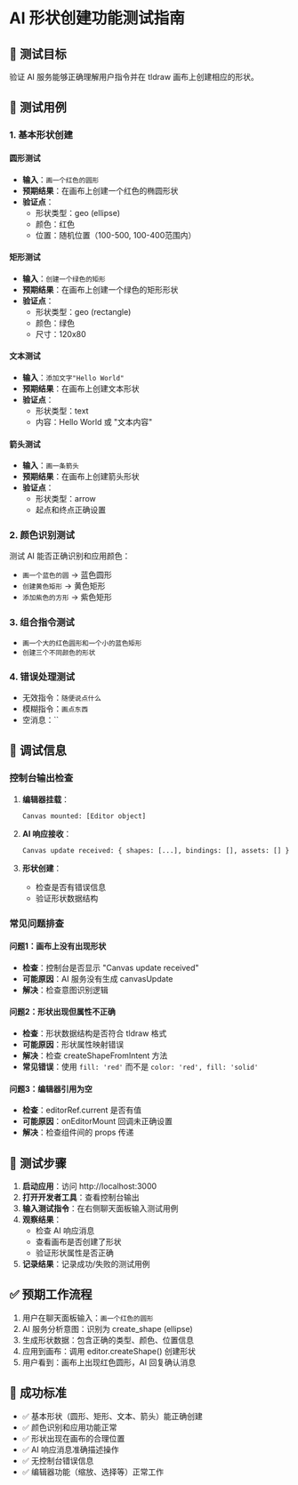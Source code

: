 # AI 形状创建功能测试指南

## 🎯 测试目标

验证 AI 服务能够正确理解用户指令并在 tldraw 画布上创建相应的形状。

## 🧪 测试用例

### 1. 基本形状创建

#### 圆形测试
- **输入**：`画一个红色的圆形`
- **预期结果**：在画布上创建一个红色的椭圆形状
- **验证点**：
  - 形状类型：geo (ellipse)
  - 颜色：红色
  - 位置：随机位置（100-500, 100-400范围内）

#### 矩形测试
- **输入**：`创建一个绿色的矩形`
- **预期结果**：在画布上创建一个绿色的矩形形状
- **验证点**：
  - 形状类型：geo (rectangle)
  - 颜色：绿色
  - 尺寸：120x80

#### 文本测试
- **输入**：`添加文字"Hello World"`
- **预期结果**：在画布上创建文本形状
- **验证点**：
  - 形状类型：text
  - 内容：Hello World 或 "文本内容"

#### 箭头测试
- **输入**：`画一条箭头`
- **预期结果**：在画布上创建箭头形状
- **验证点**：
  - 形状类型：arrow
  - 起点和终点正确设置

### 2. 颜色识别测试

测试 AI 能否正确识别和应用颜色：

- `画一个蓝色的圆` → 蓝色圆形
- `创建黄色矩形` → 黄色矩形
- `添加紫色的方形` → 紫色矩形

### 3. 组合指令测试

- `画一个大的红色圆形和一个小的蓝色矩形`
- `创建三个不同颜色的形状`

### 4. 错误处理测试

- 无效指令：`随便说点什么`
- 模糊指令：`画点东西`
- 空消息：``

## 🔧 调试信息

### 控制台输出检查

1. **编辑器挂载**：
   ```
   Canvas mounted: [Editor object]
   ```

2. **AI 响应接收**：
   ```
   Canvas update received: { shapes: [...], bindings: [], assets: [] }
   ```

3. **形状创建**：
   - 检查是否有错误信息
   - 验证形状数据结构

### 常见问题排查

#### 问题1：画布上没有出现形状
- **检查**：控制台是否显示 "Canvas update received"
- **可能原因**：AI 服务没有生成 canvasUpdate
- **解决**：检查意图识别逻辑

#### 问题2：形状出现但属性不正确
- **检查**：形状数据结构是否符合 tldraw 格式
- **可能原因**：形状属性映射错误
- **解决**：检查 createShapeFromIntent 方法
- **常见错误**：使用 `fill: 'red'` 而不是 `color: 'red', fill: 'solid'`

#### 问题3：编辑器引用为空
- **检查**：editorRef.current 是否有值
- **可能原因**：onEditorMount 回调未正确设置
- **解决**：检查组件间的 props 传递

## 📝 测试步骤

1. **启动应用**：访问 http://localhost:3000
2. **打开开发者工具**：查看控制台输出
3. **输入测试指令**：在右侧聊天面板输入测试用例
4. **观察结果**：
   - 检查 AI 响应消息
   - 查看画布是否创建了形状
   - 验证形状属性是否正确
5. **记录结果**：记录成功/失败的测试用例

## ✅ 预期工作流程

1. 用户在聊天面板输入：`画一个红色的圆形`
2. AI 服务分析意图：识别为 create_shape (ellipse)
3. 生成形状数据：包含正确的类型、颜色、位置信息
4. 应用到画布：调用 editor.createShape() 创建形状
5. 用户看到：画布上出现红色圆形，AI 回复确认消息

## 🚀 成功标准

- ✅ 基本形状（圆形、矩形、文本、箭头）能正确创建
- ✅ 颜色识别和应用功能正常
- ✅ 形状出现在画布的合理位置
- ✅ AI 响应消息准确描述操作
- ✅ 无控制台错误信息
- ✅ 编辑器功能（缩放、选择等）正常工作